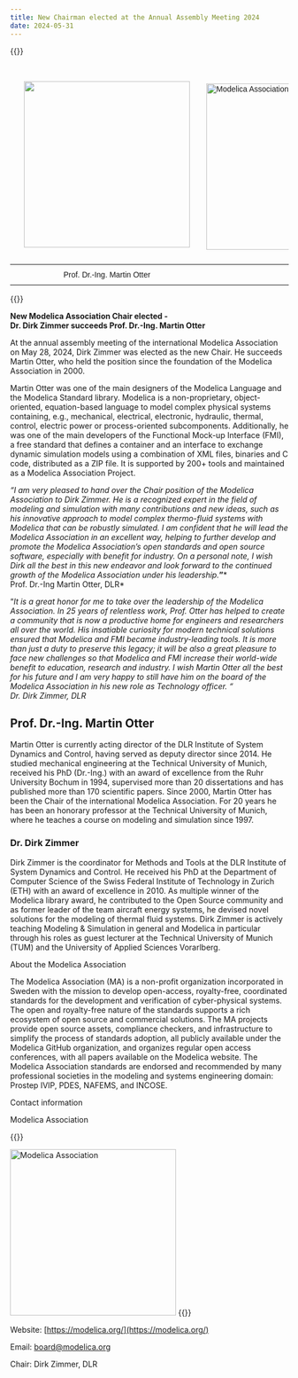 ```yaml
---
title: New Chairman elected at the Annual Assembly Meeting 2024
date: 2024-05-31
---
```

{{<rawhtml>}}
<style type="text/css">
.tg  {border-collapse:collapse;border-spacing:0;}
.tg td{border-color:white;border-style:none;border-width:0px;font-family:Arial, sans-serif;font-size:14px;
  overflow:hidden;padding:10px 5px;word-break:normal;}
.tg th{border-color:black;border-style:solid;border-width:1px;font-family:Arial, sans-serif;font-size:14px;
  font-weight:normal;overflow:hidden;padding:10px 5px;word-break:normal;}
.tg .tg-0lax{text-align:center;vertical-align:bottom}
</style>
<table class="tg"><thead>
  <tr>
    <td class="tg-0lax">
            <img src="/images/MartinOtter.jpeg" height="300" style="margin: 20"/>
    </td>
    <td class="tg-0lax"> 
    &nbsp&nbsp&nbsp&nbsp&nbsp &nbsp&nbsp&nbsp&nbsp&nbsp &nbsp&nbsp&nbsp&nbsp&nbsp  
    <img src="/images/Modelica-Association.png" width="300" alt="Modelica Association"">
    &nbsp&nbsp&nbsp&nbsp&nbsp &nbsp&nbsp&nbsp&nbsp&nbsp &nbsp&nbsp&nbsp&nbsp&nbsp 
   </td>
    <td class="tg-0lax">
            <img src="/images/DirkZimmer.jpeg" height="300" style="margin: 20"/>   
    </td>
  </tr></thead>
    <tr>
    <td class="tg-0lax">
      Prof. Dr.-Ing. Martin Otter
    </td>
    <td class="tg-0lax">
    </td>
   <td class="tg-0lax">
      Dr-Ing. Dirk Zimmer
    </td>
    </tr>
</table>
{{</rawhtml>}}


**New Modelica Association Chair elected -   
Dr. Dirk Zimmer succeeds Prof. Dr.-Ing. Martin Otter**

At the annual assembly meeting of the international Modelica Association on May 28, 2024, Dirk Zimmer was elected as the new Chair. He succeeds Martin Otter, who held the position since the foundation of the Modelica Association in 2000.

Martin Otter was one of the main designers of the Modelica Language and the Modelica Standard library. Modelica is a non-proprietary, object-oriented, equation-based language to model complex physical systems containing, e.g., mechanical, electrical, electronic, hydraulic, thermal, control, electric power or process-oriented subcomponents. Additionally, he was one of the main developers of the Functional Mock-up Interface (FMI), a free standard that defines a container and an interface to exchange dynamic simulation models using a combination of XML files, binaries and C code, distributed as a ZIP file. It is supported by 200+ tools and maintained as a Modelica Association Project.

*“I am very pleased to hand over the Chair position of the Modelica Association to Dirk Zimmer. He is a recognized expert in the field of modeling and simulation with many contributions and new ideas, such as his innovative approach to model complex thermo-fluid systems with Modelica that can be robustly simulated. I am confident that he will lead the Modelica Association in an excellent way, helping to further develop and promote the Modelica Association’s open standards and open source software, especially with benefit for industry. On a personal note, I wish Dirk all the best in this new endeavor and look forward to the continued growth of the Modelica Association under his leadership.***”***  
Prof. Dr.-Ing Martin Otter, DLR*

“*It is a great honor for me to take over the leadership of the Modelica Association. In 25 years of relentless work, Prof. Otter has helped to create a community that is now a productive home for engineers and researchers all over the world. His insatiable curiosity for modern technical solutions ensured that Modelica and FMI became industry-leading tools. It is more than just a duty to preserve this legacy; it will be also a great pleasure to face new challenges so that Modelica and FMI increase their world-wide benefit to education, research and industry. I wish Martin Otter all the best for his future and I am very happy to still have him on the board of the Modelica Association in his new role as Technology officer. “  
Dr. Dirk Zimmer, DLR*

## Prof. Dr.-Ing. Martin Otter

Martin Otter is currently acting director of the DLR Institute of System Dynamics and Control, having served as deputy director since 2014. He studied mechanical engineering at the Technical University of Munich, received his PhD (Dr.-Ing.) with an award of excellence from the Ruhr University Bochum in 1994, supervised more than 20 dissertations and has published more than 170 scientific papers. Since 2000, Martin Otter has been the Chair of the international Modelica Association. For 20 years he has been an honorary professor at the Technical University of Munich, where he teaches a course on modeling and simulation since 1997.

### Dr. Dirk Zimmer

Dirk Zimmer is the coordinator for Methods and Tools at the DLR Institute of System Dynamics and Control. He received his PhD at the Department of Computer Science of the Swiss Federal Institute of Technology in Zurich (ETH) with an award of excellence in 2010. As multiple winner of the Modelica library award, he contributed to the Open Source community and as former leader of the team aircraft energy systems, he devised novel solutions for the modeling of thermal fluid systems. Dirk Zimmer is actively teaching Modeling & Simulation in general and Modelica in particular through his roles as guest lecturer at the Technical University of Munich (TUM) and the University of Applied Sciences Vorarlberg.

About the Modelica Association

The Modelica Association (MA) is a non-profit organization incorporated in Sweden with the mission to develop open-access, royalty-free, coordinated standards for the development and verification of cyber-physical systems. The open and royalty-free nature of the standards supports a rich ecosystem of open source and commercial solutions. The MA projects provide open source assets, compliance checkers, and infrastructure to simplify the process of standards adoption, all publicly available under the Modelica GitHub organization, and organizes regular open access conferences, with all papers available on the Modelica website. The Modelica Association standards are endorsed and recommended by many professional societies in the modeling and systems engineering domain: Prostep IVIP, PDES, NAFEMS, and INCOSE.

Contact information

Modelica Association

{{<rawhtml>}}
<style>
      img {
        text-align: left;
      }
</style>
 <img src="/images/Modelica-Association.png" width="300" alt="Modelica Association">
{{</rawhtml>}}

Website: [https://modelica.org/](https://modelica.org/)

Email: [board@modelica.org](mailto:board@modelica.org)

Chair: Dirk Zimmer, DLR

